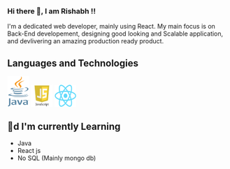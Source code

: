 ### Hi there 👋, I am Rishabh !!

<!--
 
Here are some ideas to get you started:

- 🔭 I’m currently working on ...
- 🌱 I’m currently learning ...
- 👯 I’m looking to collaborate on ...
- 🤔 I’m looking for help with ...
- 💬 Ask me about ...
- 📫 How to reach me: ...
- 😄 Pronouns: ...
- ⚡ Fun fact: ...
-->

I'm a dedicated web developer, mainly using React. My main focus is on Back-End developement, designing good looking and Scalable application, and devlivering an amazing production ready product.

## Languages and Technologies

<div>
	<img src="./assets/java.png" width="50" height="70"/>
    <img src="./assets/js.jpeg" width="50" height="50"/>
    <img src="./assets/reactjs.png" width="50" height="50"/>

</div>

## 🌱d I'm currently Learning

- Java
- React js 
- No SQL (Mainly mongo db)
